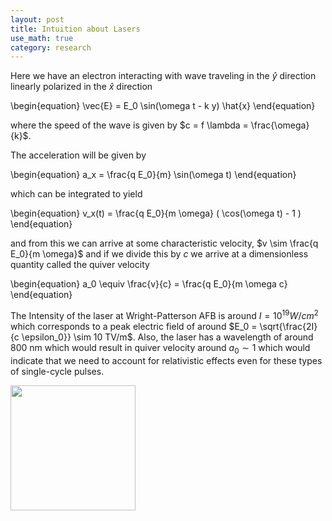 ```yaml
---
layout: post
title: Intuition about Lasers
use_math: true
category: research
---
```


Here we have an electron interacting with wave traveling in the $\hat{y}$ direction linearly polarized in the $\hat{x}$ direction

\begin{equation}
  \vec{E} = E_0 \sin(\omega t - k y) \hat{x}
\end{equation}

<p style="text-align:center;">
<script type="text/tikz">
  \begin{tikzpicture}
    \draw[ultra thick, red] (0,0) cos(1, 1) sin (2,2) cos(3, 1) sin(4, 0);
    \draw[<->] (0,-.2) -- node[anchor=north] {$\lambda$} (4,-.2);
    \draw[->] (5, 1) -- node[anchor = north] {$v$} (8, 1);
    \draw[black, shading=ball, ball color=yellow] (10, 1) circle(.1) node[anchor = north] {$q$};
\end{tikzpicture}
</script>
</p>

where the speed of the wave is given by $c = f \lambda = \frac{\omega}{k}$. 

The acceleration will be given by 

\begin{equation}
  a_x = \frac{q E_0}{m} \sin(\omega t)
\end{equation}
  
 which can be integrated to yield
  
\begin{equation}
  v_x(t) = \frac{q E_0}{m \omega} \( \cos(\omega t) - 1 \)
\end{equation}
  
and from this we can arrive at some characteristic velocity, $v \sim \frac{q E_0}{m \omega}$ and if we divide this by $c$ we arrive at a dimensionless quantity called the quiver velocity
  
\begin{equation}
  a_0 \equiv \frac{v}{c} = \frac{q E_0}{m \omega c}
\end{equation}
  
The Intensity of the laser at Wright-Patterson AFB is around $I = 10^{19} W/cm^2$ which corresponds to a peak electric field of around $E_0 = \sqrt{\frac{2I}{c \epsilon_0}} \sim 10 TV/m$. Also, the laser has a wavelength of around $800$ nm which would result in quiver velocity around $a_0 \sim 1$ which would indicate that we need to account for relativistic effects even for these types of single-cycle pulses.
  
<img src="/osunotebook/physics/images/WPAFB.jpg" width="200" height="200"/>



